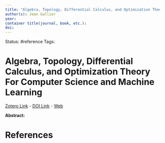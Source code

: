 ```yaml
---
title: "Algebra, Topology, Differential Calculus, and Optimization Theory For Computer Science and Machine Learning"
author(s): Jean Gallier
year: 
container title(journal, book, etc.): 
doi: 
---
```

Status: #reference
Tags:
# Algebra, Topology, Differential Calculus, and Optimization Theory For Computer Science and Machine Learning
[Zotero Link](zotero://select/items/@Gallier_AlgebraTopologyDifferentialCalculusOptimizationTheoryComputerScienceMachineLearning) - [DOI Link](https://doi.org/) - [Web]()

**Abstract:** 

# References

